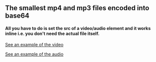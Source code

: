 ## The smallest mp4 and mp3 files encoded into base64  

#### All you have to do is set the src of a video/audio element and it works inline i.e. you don't need the actual file itself.


[See an example of the video](https://topraksoyearthmantsuchimoto.github.io/the-smallest-mp4-mp3-files-in-base64/)  

[See an example of the audio](https://topraksoyearthmantsuchimoto.github.io/the-smallest-mp4-mp3-files-in-base64/audio.html)  
